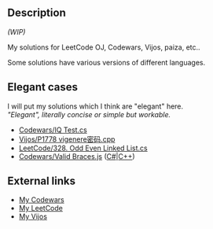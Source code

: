 ## Description

_(WIP)_

My solutions for LeetCode OJ, Codewars, Vijos, paiza, etc..

Some solutions have various versions of different languages.

## Elegant cases

I will put my solutions which I think are "elegant" here.<br/>
_"Elegant", literally concise or simple but workable._

* [Codewars/IQ Test.cs](https://github.com/Equim-chan/My-OJ-Solutions/blob/master/Codewars/IQ%20Test.cs)
* [Vijos/P1778 vigenere密码.cpp](https://github.com/Equim-chan/My-OJ-Solutions/blob/master/Vijos/P1778%20vigenere%E5%AF%86%E7%A0%81.cpp)
* [LeetCode/328. Odd Even Linked List.cs](https://github.com/Equim-chan/My-OJ-Solutions/blob/master/LeetCode/328.%20Odd%20Even%20Linked%20List.cs)
* [Codewars/Valid Braces.js](https://github.com/Equim-chan/My-OJ-Solutions/blob/master/Codewars/Valid%20Braces.js) ([C#](https://github.com/Equim-chan/My-OJ-Solutions/blob/master/Codewars/Valid%20Braces.cs)|[C++](https://github.com/Equim-chan/My-OJ-Solutions/blob/master/Codewars/Valid%20Braces.cpp))


## External links

* [My Codewars](https://www.codewars.com/users/Equim-chan/stats)
* [My LeetCode](https://leetcode.com/problems/single-number-ii/)
* [My Vijos](https://vijos.org/user/108911)
